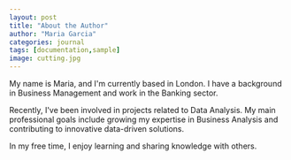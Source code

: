 ```yaml
---
layout: post
title: "About the Author"
author: "Maria Garcia"
categories: journal
tags: [documentation,sample]
image: cutting.jpg
---
```


My name is Maria, and I'm currently based in London. I have a background in Business Management and work in the Banking sector.

Recently, I've been involved in projects related to Data Analysis. My main professional goals include growing my expertise in Business Analysis and contributing to innovative data-driven solutions.

In my free time, I enjoy learning and sharing knowledge with others.
